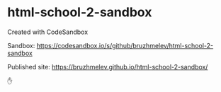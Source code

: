 # html-school-2-sandbox
Created with CodeSandbox

Sandbox: https://codesandbox.io/s/github/bruzhmelev/html-school-2-sandbox

Published site: https://bruzhmelev.github.io/html-school-2-sandbox/

:hand:
